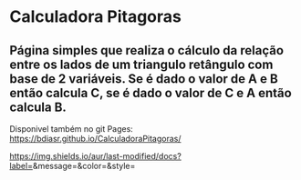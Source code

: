 # Calculadora Pitagoras


## Página simples que realiza o cálculo da relação entre os lados de um triangulo retângulo com base de 2 variáveis. Se é dado o valor de A e B então calcula C, se é dado o valor de C e A então calcula B. 

Disponivel também no git Pages: https://bdiasr.github.io/CalculadoraPitagoras/


https://img.shields.io/aur/last-modified/docs?label=<LABEL>&message=<MESSAGE>&color=<COLOR>&style=<STYLE>&logo=<LOGO>

